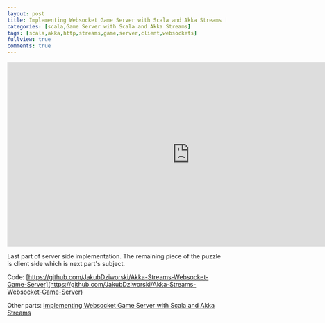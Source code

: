 ```yaml
---
layout: post
title: Implementing Websocket Game Server with Scala and Akka Streams [Part 3/4]
categories: [scala,Game Server with Scala and Akka Streams]
tags: [scala,akka,http,streams,game,server,client,websockets]
fullview: true
comments: true
---
```

<iframe width="840" height="425" src="https://www.youtube.com/embed/PTWLO5Gclh0" frameborder="0" allowfullscreen></iframe>


Last part of server side implementation.
The remaining piece of the puzzle is client side which is next part's subject.

Code: [https://github.com/JakubDziworski/Akka-Streams-Websocket-Game-Server](https://github.com/JakubDziworski/Akka-Streams-Websocket-Game-Server)

Other parts: [Implementing Websocket Game Server with Scala and Akka Streams](http://jakubdziworski.github.io/categories.html#Game-Server-with-Scala-and-Akka-Streams-ref)